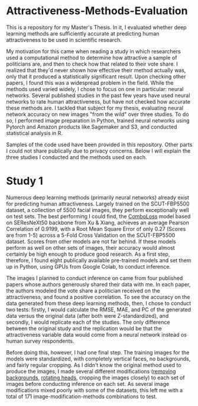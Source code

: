 # Attractiveness-Methods-Evaluation
This is a repository for my Master's Thesis. In it, I evaluated whether deep learning methods are sufficiently accurate at predicting human attractiveness to be used in scientific research. 

My motivation for this came when reading a study in which researchers used a computational method to determine how attractive a sample of politicians are, and then to check how that related to their vote share. I realized that they'd never shown how effective their method actually was, only that it produced a statistically significant result. Upon checking other papers, I found this was a widespread problem in the field. While the methods used varied widely, I chose to focus on one in particular: neural networks. Several published studies in the past few years have used neural networks to rate human attractiveness, but have not checked how accurate these methods are. I tackled that subject for my thesis, evaluating neural network accuracy on new images "from the wild" over three studies. To do so, I performed image preparation in Python, trained neural networks using Pytorch and Amazon products like Sagemaker and S3, and conducted statistical analysis in R.

Samples of the code used have been provided in this repository. Other parts I could not share publically due to privacy concerns. Below I will explain the three studies I conducted and the methods used on each. 

# Study 1

Numerous deep learning methods (primarily neural networks) already exist for predicting human attractiveness. Largely trained on the SCUT-FBP5500 dataset, a collection of 5500 facial images, they perform exceptionally well on test sets. The best performing I could find, the [ComboLoss](https://github.com/lucasxlu/ComboLoss) model based on SEResNeXt50 backbone from Xu & Xiang, achieves an average Pearson Correlation of 0.9199, with a Root Mean Square Error of only 0.27 (Scores are from 1-5) across a 5-Fold Cross Validation on the SCUT-FBP5500 dataset. Scores from other models are not far behind. If these models perform as well on other sets of images, their accuracy would almost certainly be high enough to produce good research. As a first step, therefore, I found eight publically available pre-trained models and set them up in Python, using GPUs from Google Colab, to conduct inference. 

The images I planned to conduct inference on came from four published papers whose authors generously shared their data with me. In each paper, the authors modeled the vote share a politician received on the attractiveness, and found a positive correlation. To see the accuracy on the data generated from these deep learning methods, then, I chose to conduct two tests: firstly, I would calculate the RMSE, MAE, and PC of the generated data versus the original data (after both were Z-standardized), and secondly, I would replicate each of the studies. The only difference between the original study and the replication would be that the attractiveness variable data would come from a neural network instead os human survey respondents. 

Before doing this, however, I had one final step. The training images for the models were standardized, with completely vertical faces, no backgrounds, and fairly regular cropping. As I didn't know the original method used to produce the images, I made several different modifications ([removing backgrounds](https://github.com/vincentium123/Attractiveness-Methods-Evaluation/blob/main/Background%20Remover.py), [rotating heads](https://github.com/vincentium123/Attractiveness-Methods-Evaluation/blob/main/image_preparation.py), cropping the images closely) to each set of images before conducting inference on each set. As several image modifications mixed poorly with some of the datasets, this left me with a total of 171 image-modification-methods combinations to test. 





